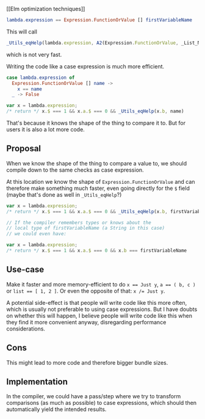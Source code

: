 [[Elm optimization techniques]]

```elm
lambda.expression == Expression.FunctionOrValue [] firstVariableName
```

This will call

```js
_Utils_eqHelp(lambda.expression, A2(Expression.FunctionOrValue, _List_Nil, firstVariableName))
```

which is not very fast.

Writing the code like a case expression is much more efficient.

```elm
case lambda.expression of
  Expression.FunctionOrValue [] name ->
    x == name
  _ -> False
```

```js
var x = lambda.expression;
/* return */ x.$ === 1 && x.a.$ === 0 && _Utils_eqHelp(x.b, name)
```

That's because it knows the shape of the thing to compare it to. But for users it is also a lot more code.

## Proposal

When we know the shape of the thing to compare a value to, we should compile down to the same checks as case expression.

At this location we know the shape of `Expression.FunctionOrValue` and can therefore make something much faster, even going directly for the `$` field (maybe that's done as well in `_Utils_eqHelp`?)

```js
var x = lambda.expression;
/* return */ x.$ === 1 && x.a.$ === 0 && _Utils_eqHelp(x.b, firstVariableName)

// If the compiler remembers types or knows about the
// local type of firstVariableName (a String in this case)
// we could even have:

var x = lambda.expression;
/* return */ x.$ === 1 && x.a.$ === 0 && x.b === firstVariableName
```

## Use-case

Make it faster and more memory-efficient to do `x == Just y`, `a == ( b, c )` or `list == [ 1, 2 ]`. Or even the opposite of that: `x /= Just y`.

A potential side-effect is that people will write code like this more often, which is usually not preferable to using case expressions. But I have doubts on whether this will happen, I believe people will write code like this when they find it more convenient anyway, disregarding performance considerations.

## Cons

This might lead to more code and therefore bigger bundle sizes.

## Implementation

In the compiler, we could have a pass/step where we try to transform comparisons (as much as possible) to case expressions, which should then automatically yield the intended results.